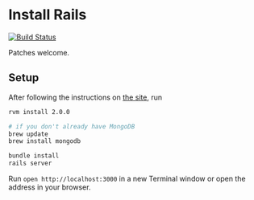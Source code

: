 # Install Rails
[![Build Status](https://travis-ci.org/onemonth/install_rails.png?branch=master)](https://travis-ci.org/onemonth/install_rails)

Patches welcome.

## Setup

After following the instructions on [the site](http://installrails.com), run

```bash
rvm install 2.0.0

# if you don't already have MongoDB
brew update
brew install mongodb

bundle install
rails server
```

Run `open http://localhost:3000` in a new Terminal window or open the address in your browser.
